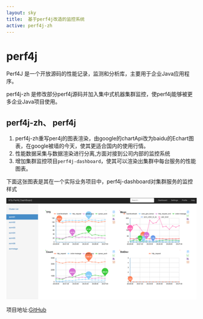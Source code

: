 ```yaml
---
layout: sky
title:  基于perf4j改造的监控系统
active: perf4j-zh
---
```


# perf4j

Perf4J 是一个开放源码的性能记录，监测和分析库，主要用于企业Java应用程序。

perf4j-zh 是修改部分perf4j源码并加入集中式机器集群监控，使perf4j能够被更多企业Java项目使用。


## perf4j-zh、 perf4j 

1. perf4j-zh重写per4j的图表渲染，由google的chartApi改为baidu的Echart图表，在google被墙的今天，使其更适合国内的使用行情。
1. 性能数据采集与数据渲染进行分离,方面对接到公司内部的监控系统
1. 增加集群监控项目`perf4j-dashboard`，使其可以渲染出集群中每台服务的性能图表。

下面这张图表是其在一个实际业务项目中，perf4j-dashboard对集群服务的监控样式

<img src="/images/perf4j/dashboard.png" width='888px' ></img>


项目地址:[GitHub](https://github.com/WangJunTYTL/perf4j-zh)